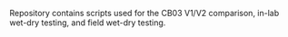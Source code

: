 Repository contains scripts used for the CB03 V1/V2 comparison, in-lab wet-dry testing, and field wet-dry testing. 
